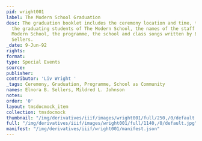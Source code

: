 ```yaml
---
pid: wright001
label: The Modern School Graduation
desc: The graduation booklet includes the ceremony location and time, the names of
  the graduating students of The Modern School, the names of the staff staff of The
  Modern School, the programme, the school and class songs written by E.B. [Elnora]
  Sellers.
_date: 9-Jun-92
rights:
format:
type: Special Events
source:
publisher:
contributor: 'Liv Wright '
_tags: Ceremony, Graduation, Programme, School as Community
names: Elnora B. Sellers, Mildred L. Johnson
notes:
order: '0'
layout: tmsdocmock_item
collection: tmsdocmock
thumbnail: "/img/derivatives/iiif/images/wright001/full/250,/0/default.jpg"
full: "/img/derivatives/iiif/images/wright001/full/1140,/0/default.jpg"
manifest: "/img/derivatives/iiif/wright001/manifest.json"
---
```

